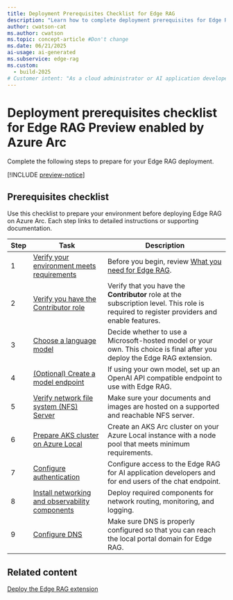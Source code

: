 ```yaml
---
title: Deployment Prerequisites Checklist for Edge RAG
description: "Learn how to complete deployment prerequisites for Edge RAG to ensure a successful setup for your chat solution."
author: cwatson-cat
ms.author: cwatson
ms.topic: concept-article #Don't change
ms.date: 06/21/2025
ai-usage: ai-generated
ms.subservice: edge-rag
ms.custom:
  - build-2025
# Customer intent: "As a cloud administrator or AI application developer, I want to complete the deployment prerequisites for Edge RAG so that I can ensure a successful setup and configuration of the environment for running AI-powered applications."
---
```


# Deployment prerequisites checklist for Edge RAG Preview enabled by Azure Arc

Complete the following steps to prepare for your Edge RAG deployment.

[!INCLUDE [preview-notice](includes/preview-notice.md)]


## Prerequisites checklist

Use this checklist to prepare your environment before deploying Edge RAG on Azure Arc. Each step links to detailed instructions or supporting documentation.

| Step | Task | Description |
|------|------|-------------|
|1 |[Verify your environment meets requirements](requirements.md)|Before you begin, review [What you need for Edge RAG](requirements.md).|
| 2 | [Verify you have the Contributor role](prepare-contributor-permission.md) | Verify that you have the **Contributor** role at the subscription level. This role is required to register providers and enable features. |
| 3 | [Choose a language model](prepare-language-model.md) | Decide whether to use a Microsoft-hosted model or your own. This choice is final after you deploy the Edge RAG extension. |
| 4 | [(Optional) Create a model endpoint](prepare-model-endpoint.md) | If using your own model, set up an OpenAI API compatible endpoint to use with Edge RAG. |
| 5 | [Verify network file system (NFS) Server](prepare-file-server.md) | Make sure your documents and images are hosted on a supported and reachable NFS server. |
| 6 | [Prepare AKS cluster on Azure Local](prepare-aks-cluster.md) | Create an AKS Arc cluster on your Azure Local instance with a node pool that meets minimum requirements. |
| 7 | [Configure authentication](prepare-authentication.md) | Configure access to the Edge RAG for AI application developers and for end users of the chat endpoint. |
| 8 | [Install networking and observability components](prepare-networking-observability.md) | Deploy required components for network routing, monitoring, and logging. |
| 9 | [Configure DNS](prepare-dns.md) | Make sure DNS is properly configured so that you can reach the local portal domain for Edge RAG. |

## Related content

[Deploy the Edge RAG extension](deploy.md)